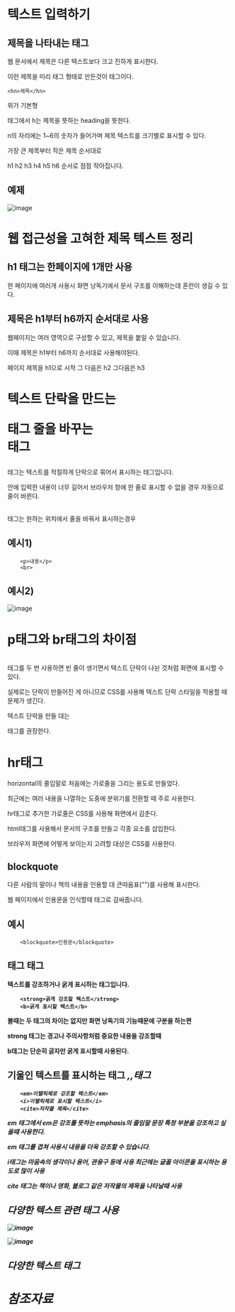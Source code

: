 텍스트 입력하기
===

제목을 나타내는 <hn>태그
---

웹 문서에서 제목은 다른 텍스트보다 크고 진하게 표시한다.

이런 제목을 미리 태그 형태로 만든것이 <hn>태그이다.

    <hn>제목</hn>

위가 기본형

<hn> 태그에서 h는 제목을 뜻하는 heading을 뜻한다.

n의 자리에는 1~6의 숫자가 들어가며 제목 텍스트를 크기별로 표시할 수 있다.

가장 큰 제목부터 작은 제목 순서대로

h1 h2 h3 h4 h5 h6 순서로 점점 작아집니다.


예제
---

![image](https://github.com/user-attachments/assets/b59b53df-4bca-47c0-aeb3-a048f8672d3e)


웹 접근성을 고혀한 제목 텍스트 정리
===

h1 태그는 한페이지에 1개만 사용
---

한 페이지에 여러개 사용시 화면 낭독기에서 문서 구조를 이해하는데 혼란이 생길 수 있다.

제목은 h1부터 h6까지 순서대로 사용
--

웹페이지는 여러 영역으로 구성할 수 있고, 제목을 붙일 수 있습니다.

이때 제목은 h1부터 h6까지 순서대로 사용해야된다.

페이지 제목을 h1으로 시작 그 다음은 h2 그다음은 h3

텍스트 단락을 만드는 <p>태그 줄을 바꾸는 <br>태그
====

<p> 태그는 텍스트를 적절하게 단락으로 묶어서 표시하는 태그입니다.

안에 입력한 내용이 너무 길어서 브라우저 창에 한 줄로 표시할 수 없을 경우 자동으로 줄이 바뀐다.

<br> 태그는 원하는 위치에서 줄을 바꿔서 표시하는경우

예시1)
--

        <p>내용</p>
        <br>


예시2)
--

![image](https://github.com/user-attachments/assets/ca6fe005-40a3-4373-8a11-cb9c4baa1ce4)


p태그와 br태그의 차이점
===

<br>태그를 두 번 사용하면 빈 줄이 생기면서 텍스트 단락이 나뉜 것처럼 화면에 표시할 수 있다.

실제로는 단락이 만들어진 게 아니므로 CSS를 사용해 텍스트 단락 스타일을 적용할 때 문제가 생긴다.

텍스트 단락을 만들 대는 <p>태그를 권장한다.

hr태그
==

horizontal의 줄임말로 처음에는 가로줄을 그리는 용도로 만들었다.

최근에는 여러 내용을 나열하는 도중에 분위기를 전환할 때 주로 사용한다.

hr태그로 추가한 가로줄은 CSS를 사용해 화면에서 감춘다.

html태그를 사용해서 문서의 구조를 만들고 각종 요소를 삽입한다.

브라우저 화면에 어떻게 보이는지 고려할 대상은 CSS를 사용한다.

blockquote
---

다른 사람의 말이나 책의 내용을 인용할 대 큰따옴표("")를 사용해 표시한다.

웹 페이지에서 인용문을 인식할때  태그로 감싸줍니다.

예시
--

        <blockquote>인용문</blockquote>

<strong> 태그 <b> 태그
---

텍스트를 강조하거나 굵게 표시하는 태그입니다.

        <strong>굵게 강조할 텍스트</strong>
        <b>굵게 표시할 텍스트</b>
        
볼때는 두 태그의 차이는 없지만 화면 낭독기의 기능때문에 구분을 하는편

strong 태그는 경고나 주의사항처럼 중요한 내용을 강조할때

b태그는 단순히 글자만 굵게 표시할때 사용된다.


기울인 텍스트를 표시하는 태그 <em>,<i>,<cite>태그
---


        <em>이탤릭체로 강조할 텍스트</em>
        <i>이탤릭체로 표시할 텍스트</i>
        <cite>저작물 제목</cite>

em 태그에서 em은 강조를 뜻하는 emphasis의 줄임말 문장 특정 부분을 강조하고 싶을때 사용한다.

em 태그를 겹쳐 사용시 내용을 더욱 강조할 수 있습니다.

i태그는 마음속의 생각이나 용어, 관용구 등에 사용 최근에는 글꼴 아이콘을 표시하는 용도로 많이 사용

cite 태그는 책이나 영화, 블로그 같은 저작물의 제목을 나타날때 사용

다양한 텍스트 관련 태그 사용
---

![image](https://github.com/user-attachments/assets/24788747-16e4-48d0-a830-e81d193a44d5)

![image](https://github.com/user-attachments/assets/27decac5-ce06-4f33-914e-774dc089e7fc)

다양한 텍스트 태그
---


참조자료
===









        
